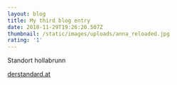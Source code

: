 ```yaml
---
layout: blog
title: My third blog entry
date: 2018-11-29T19:26:20.507Z
thumbnail: /static/images/uploads/anna_reloaded.jpg
rating: '1'
---
```

Standort hollabrunn

[derstandard.at](derstandard.at)
